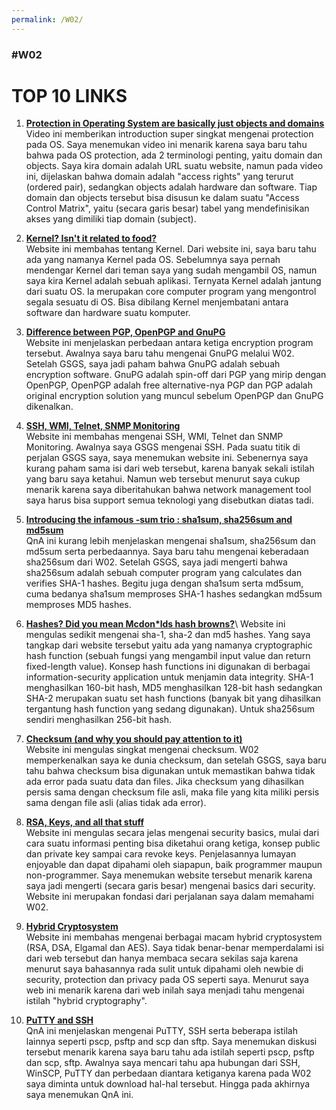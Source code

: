 ```yaml
---
permalink: /W02/
---
```


### #W02

# TOP 10 LINKS

1. [**Protection in Operating System are basically just objects and domains**](https://www.youtube.com/watch?v=O_WbprDZMDw)\
Video ini memberikan introduction super singkat mengenai protection pada OS. Saya menemukan video ini menarik karena saya baru tahu bahwa pada OS protection, ada 2 terminologi penting, yaitu domain dan objects. Saya kira domain adalah URL suatu website, namun pada video ini, dijelaskan bahwa domain adalah "access rights" yang terurut (ordered pair), sedangkan objects adalah hardware dan software. Tiap domain dan objects tersebut bisa disusun ke dalam suatu "Access Control Matrix", yaitu (secara garis besar) tabel yang mendefinisikan akses yang dimiliki tiap domain (subject).

2. [**Kernel? Isn't it related to food?**](https://www.thewindowsclub.com/what-is-a-kernel-in-os-what-are-the-types-of-kernel)\
Website ini membahas tentang Kernel. Dari website ini, saya baru tahu ada yang namanya Kernel pada OS. Sebelumnya saya pernah mendengar Kernel dari teman saya yang sudah mengambil OS, namun saya kira Kernel adalah sebuah aplikasi. Ternyata Kernel adalah jantung dari suatu OS. Ia merupakan core computer program yang mengontrol segala sesuatu di OS. Bisa dibilang Kernel menjembatani antara software dan hardware suatu komputer.

3. [**Difference between PGP, OpenPGP and GnuPG**](https://blog.ipswitch.com/the-difference-between-pgp-openpgp-and-gnupg-encryption)\
Website ini menjelaskan perbedaan antara ketiga encryption program tersebut. Awalnya saya baru tahu mengenai GnuPG melalui W02. Setelah GSGS, saya jadi paham bahwa GnuPG adalah sebuah encryption software. GnuPG adalah spin-off dari PGP yang mirip dengan OpenPGP, OpenPGP adalah free alternative-nya PGP dan PGP adalah original encryption solution yang muncul sebelum OpenPGP dan GnuPG dikenalkan. 

4. [**SSH, WMI, Telnet, SNMP Monitoring**](https://www.whatsupgold.com/snmp/ssh-wmi-telnet-snmp-monitoring)\
Website ini membahas mengenai SSH, WMI, Telnet dan SNMP Monitoring. Awalnya saya GSGS mengenai SSH. Pada suatu titik di perjalan GSGS saya, saya menemukan website ini. Sebenernya saya kurang paham sama isi dari web tersebut, karena banyak sekali istilah yang baru saya ketahui. Namun web tersebut menurut saya cukup menarik karena saya diberitahukan bahwa network management tool saya harus bisa support semua teknologi yang disebutkan diatas tadi.

5. [**Introducing the infamous -sum trio : sha1sum, sha256sum and md5sum**](https://unix.stackexchange.com/questions/260513/diffference-between-sha1sum-sha256sum-and-md5sum)\
QnA ini kurang lebih menjelaskan mengenai sha1sum, sha256sum dan md5sum serta perbedaannya. Saya baru tahu mengenai keberadaan sha256sum dari W02. Setelah GSGS, saya jadi mengerti bahwa sha256sum adalah sebuah computer program yang calculates dan verifies SHA-1 hashes. Begitu juga dengan sha1sum serta md5sum, cuma bedanya sha1sum memproses SHA-1 hashes sedangkan md5sum memproses MD5 hashes.

6. [**Hashes? Did you mean Mcdon*lds hash browns?**](https://www.freecodecamp.org/news/md5-vs-sha-1-vs-sha-2-which-is-the-most-secure-encryption-hash-and-how-to-check-them/#:~:text=SHA%20stands%20for%20Secure%20Hash,bit%20hash%20(20%20bytes).)\
Website ini mengulas sedikit mengenai sha-1, sha-2 dan md5 hashes. Yang saya tangkap dari website tersebut yaitu ada yang namanya cryptographic hash function (sebuah fungsi yang mengambil input value dan return fixed-length value). Konsep hash functions ini digunakan di berbagai information-security application untuk menjamin data integrity. SHA-1 menghasilkan 160-bit hash, MD5 menghasilkan 128-bit hash sedangkan SHA-2 merupakan suatu set hash functions (banyak bit yang dihasilkan tergantung hash function yang sedang digunakan). Untuk sha256sum sendiri menghasilkan 256-bit hash.

7. [**Checksum (and why you should pay attention to it)**](https://www.howtogeek.com/363735/what-is-a-checksum-and-why-should-you-care/)\
Website ini mengulas singkat mengenai checksum. W02 memperkenalkan saya ke dunia checksum, dan setelah  GSGS, saya baru tahu bahwa checksum bisa digunakan untuk memastikan bahwa tidak ada error pada suatu data dan files. Jika checksum yang dihasilkan persis sama dengan checksum file asli, maka file yang kita miliki persis sama dengan file asli (alias tidak ada error).

8. [**RSA, Keys, and all that stuff**](https://www.integralist.co.uk/posts/security-basics/)\
Website ini mengulas secara jelas mengenai security basics, mulai dari cara suatu informasi penting bisa diketahui orang ketiga, konsep public dan private key sampai cara revoke keys. Penjelasannya lumayan enjoyable dan dapat dipahami oleh siapapun, baik programmer maupun non-programmer. Saya menemukan website tersebut menarik karena saya jadi mengerti (secara garis besar) mengenai basics dari security. Website ini merupakan fondasi dari perjalanan saya dalam memahami W02.

9. [**Hybrid Cryptosystem**](http://www.ijstr.org/final-print/oct2019/Hybrid-Cryptosystem-Using-Rsa-Dsa-Elgamal-And-Aes.pdf)\
Website ini membahas mengenai berbagai macam hybrid cryptosystem (RSA, DSA, Elgamal dan AES). Saya tidak benar-benar memperdalami isi dari web tersebut dan hanya membaca secara sekilas saja karena menurut saya bahasannya rada sulit untuk dipahami oleh newbie di security, protection dan privacy pada OS seperti saya. Menurut saya web ini menarik karena dari web inilah saya menjadi tahu mengenai istilah "hybrid cryptography".

10. [**PuTTY and SSH**](https://unix.stackexchange.com/questions/375095/whats-the-difference-between-putty-and-ssh)\
QnA ini menjelaskan mengenai PuTTY, SSH serta beberapa istilah lainnya seperti pscp, psftp and scp dan sftp. Saya menemukan diskusi tersebut menarik karena saya baru tahu ada istilah seperti pscp, psftp dan scp, sftp. Awalnya saya mencari tahu apa hubungan dari SSH, WinSCP, PuTTY dan perbedaan diantara ketiganya karena pada W02 saya diminta untuk download hal-hal tersebut. Hingga pada akhirnya saya menemukan QnA ini.